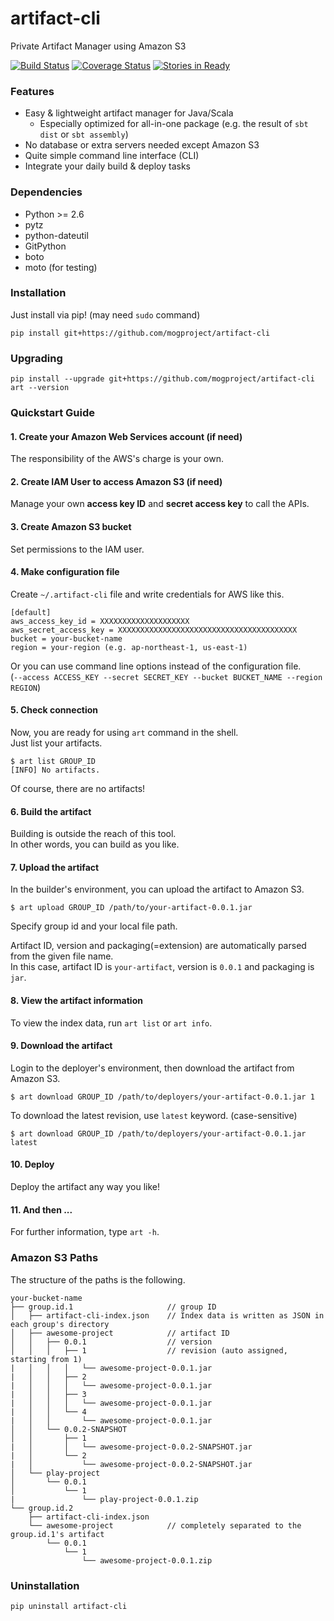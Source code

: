 artifact-cli
============

Private Artifact Manager using Amazon S3

[![Build Status](https://travis-ci.org/mogproject/artifact-cli.svg?branch=master)](https://travis-ci.org/mogproject/artifact-cli)
[![Coverage Status](https://img.shields.io/coveralls/mogproject/artifact-cli.svg)](https://coveralls.io/r/mogproject/artifact-cli?branch=master)
[![Stories in Ready](https://badge.waffle.io/mogproject/artifact-cli.png?label=ready&title=Ready)](https://waffle.io/mogproject/artifact-cli)


### Features

- Easy & lightweight artifact manager for Java/Scala
    - Especially optimized for all-in-one package (e.g. the result of ```sbt dist``` or ```sbt assembly```)
- No database or extra servers needed except Amazon S3
- Quite simple command line interface (CLI)
- Integrate your daily build & deploy tasks


### Dependencies

- Python >= 2.6
- pytz
- python-dateutil
- GitPython
- boto
- moto (for testing)


### Installation

Just install via pip! (may need ```sudo``` command)

```
pip install git+https://github.com/mogproject/artifact-cli
```

### Upgrading

```
pip install --upgrade git+https://github.com/mogproject/artifact-cli
art --version
```

### Quickstart Guide

#### 1. Create your Amazon Web Services account (if need)

The responsibility of the AWS's charge is your own.

#### 2. Create IAM User to access Amazon S3 (if need)

Manage your own **access key ID** and **secret access key** to call the APIs.

#### 3. Create Amazon S3 bucket

Set permissions to the IAM user.

#### 4. Make configuration file

Create ```~/.artifact-cli``` file and write credentials for AWS like this.

```
[default]
aws_access_key_id = XXXXXXXXXXXXXXXXXXXX
aws_secret_access_key = XXXXXXXXXXXXXXXXXXXXXXXXXXXXXXXXXXXXXXXX
bucket = your-bucket-name
region = your-region (e.g. ap-northeast-1, us-east-1)
```

Or you can use command line options instead of the configuration file.  
(```--access ACCESS_KEY --secret SECRET_KEY --bucket BUCKET_NAME --region REGION```)

#### 5. Check connection

Now, you are ready for using ```art``` command in the shell.  
Just list your artifacts.

```
$ art list GROUP_ID
[INFO] No artifacts.
```

Of course, there are no artifacts!

#### 6. Build the artifact

Building is outside the reach of this tool.  
In other words, you can build as you like.

#### 7. Upload the artifact

In the builder's environment, you can upload the artifact to Amazon S3.

```
$ art upload GROUP_ID /path/to/your-artifact-0.0.1.jar
```

Specify group id and your local file path.

Artifact ID, version and packaging(=extension) are automatically parsed from the given file name.  
In this case, artifact ID is ```your-artifact```, version is ```0.0.1``` and packaging is ```jar```.

#### 8. View the artifact information

To view the index data, run ```art list``` or ```art info```.

#### 9. Download the artifact

Login to the deployer's environment, then download the artifact from Amazon S3.

```
$ art download GROUP_ID /path/to/deployers/your-artifact-0.0.1.jar 1
```

To download the latest revision, use ```latest``` keyword. (case-sensitive)

```
$ art download GROUP_ID /path/to/deployers/your-artifact-0.0.1.jar latest
```

#### 10. Deploy

Deploy the artifact any way you like!

#### 11. And then ...

For further information, type ```art -h```.


### Amazon S3 Paths

The structure of the paths is the following.

```
your-bucket-name
├── group.id.1                     // group ID
│   ├── artifact-cli-index.json    // Index data is written as JSON in each group's directory
│   ├── awesome-project            // artifact ID
│   │   ├── 0.0.1                  // version
│   │   │   ├── 1                  // revision (auto assigned, starting from 1)
|   │   │   │   └── awesome-project-0.0.1.jar
|   │   │   ├── 2
|   │   │   │   └── awesome-project-0.0.1.jar
|   │   │   ├── 3
|   │   │   │   └── awesome-project-0.0.1.jar
|   │   │   └── 4
|   │   │       └── awesome-project-0.0.1.jar
│   │   └── 0.0.2-SNAPSHOT
│   │       ├── 1
|   │       │   └── awesome-project-0.0.2-SNAPSHOT.jar
|   │       └── 2
|   │           └── awesome-project-0.0.2-SNAPSHOT.jar
│   └── play-project
│       └── 0.0.1
│           └── 1
|               └── play-project-0.0.1.zip
└── group.id.2
    ├── artifact-cli-index.json
    └── awesome-project            // completely separated to the group.id.1's artifact
        └── 0.0.1
            └── 1
                └── awesome-project-0.0.1.zip
```


### Uninstallation

```
pip uninstall artifact-cli
```
